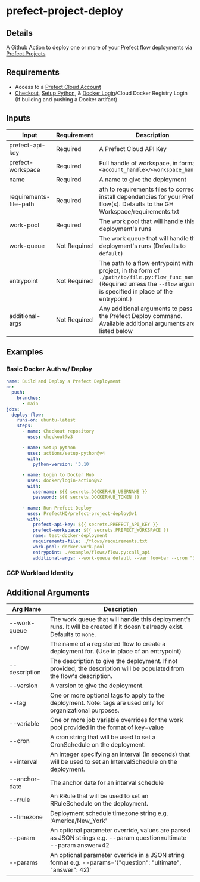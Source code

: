 # prefect-project-deploy
## Details
A Github Action to deploy one or more of your Prefect flow deployments via [Prefect Projects](https://docs.prefect.io/latest/concepts/projects/#projects)

## Requirements
- Access to a [Prefect Cloud Account](https://docs.prefect.io/latest/ui/cloud/#welcome-to-prefect-cloud)
- [Checkout](https://github.com/actions/checkout), [Setup Python](https://github.com/actions/setup-python), & [Docker Login](https://github.com/marketplace/actions/docker-login)/Cloud Docker Registry Login (If building and pushing a Docker artifact)

## Inputs
| Input                  | Requirement  | Description                                                                                                                                                                        |
|------------------------|--------------|------------------------------------------------------------------------------------------------------------------------------------------------------------------------------------|
| prefect-api-key        | Required     | A Prefect Cloud API Key                                                                                                                                                            |
| prefect-workspace      | Required     | Full handle of workspace, in format `<account_handle>/<workspace_handle>`                                                                                                          |
| name                   | Required     | A name to give the deployment                                                                                                                                                      |
| requirements-file-path | Required     | ath to requirements files to correctly install dependencies for your Prefect flow(s).  Defaults to the GH Workspace/requirements.txt                                               |
| work-pool              | Required     | The work pool that will handle this deployment's runs                                                                                                                              |
| work-queue             | Not Required     | The work queue that will handle this deployment's runs (Defaults to `default`)                                                                                                     |
| entrypoint             | Not Required | The path to a flow entrypoint within a project, in the form of `./path/to/file.py:flow_func_name` (Required unless the `--flow` argument is specified in place of the entrypoint.) |
| additional-args        | Not Required | Any additional arguments to pass to the Prefect Deploy command. Available additional arguments are listed below                                                                    |

## Examples
### Basic Docker Auth w/ Deploy
```yaml
name: Build and Deploy a Prefect Deployment
on:
  push:
    branches:
      - main
jobs:
  deploy-flow:
    runs-on: ubuntu-latest
    steps:
      - name: Checkout repository
        uses: checkout@v3

      - name: Setup python
        uses: actions/setup-python@v4
        with:
          python-version: '3.10'

      - name: Login to Docker Hub
        uses: docker/login-action@v2
        with:
          username: ${{ secrets.DOCKERHUB_USERNAME }}
          password: ${{ secrets.DOCKERHUB_TOKEN }}

      - name: Run Prefect Deploy
        uses: PrefectHQ/prefect-project-deploy@v1
        with:
          prefect-api-key: ${{ secrets.PREFECT_API_KEY }}
          prefect-workspace: ${{ secrets.PREFECT_WORKSPACE }}
          name: test-docker-deployment
          requirements-file: ./flows/requirements.txt
          work-pool: docker-work-pool
          entrypoint: ./example/flows/flow.py:call_api
          additional-args: --work-queue default --var foo=bar --cron "30 19 * * 0"
```
### GCP Workload Identity 

## Additional Arguments
| Arg Name      | Description                                                                                                             |
|---------------|-------------------------------------------------------------------------------------------------------------------------|
| --work-queue  | The work queue that will handle this deployment's runs. It will be created if it doesn't already exist. Defaults to `None`. |
| --flow        | The name of a registered flow to create a deployment for. (Use in place of an entrypoint)                               |
| --description | The description to give the deployment. If not provided, the description will be populated from the flow's description. |
| --version     | A version to give the deployment.                                                                                       |
| --tag         | One or more optional tags to apply to the deployment. Note: tags are used only for organizational purposes.             |
| --variable    | One or more job variable overrides for the work pool provided in the format of key=value                                |
| --cron        | A cron string that will be used to set a CronSchedule on the deployment.                                                |
| --interval    | An integer specifying an interval (in seconds) that will be used to set an IntervalSchedule on the deployment.          |
| --anchor-date | The anchor date for an interval schedule                                                                                |
| --rrule       | An RRule that will be used to set an RRuleSchedule on the deployment.                                                   |
| --timezone    | Deployment schedule timezone string e.g. 'America/New_York'                                                             |
| --param       | An optional parameter override, values are parsed as JSON strings e.g. --param question=ultimate --param answer=42      |
| --params      | An optional parameter override in a JSON string format e.g. --params='{"question": "ultimate", "answer": 42}'           |
